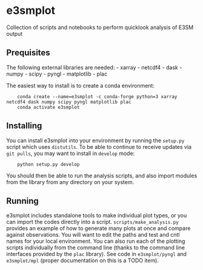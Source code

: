 # e3smplot
Collection of scripts and notebooks to perform quicklook analysis of E3SM output

## Prequisites
The following external libraries are needed:
    - xarray
    - netcdf4
    - dask
    - numpy
    - scipy
    - pyngl
    - matplotlib
    - plac

The easiest way to install is to create a conda environment:
```
    conda create --name=e3smplot -c conda-forge python=3 xarray netcdf4 dask numpy scipy pyngl matplotlib plac
    conda activate e3smplot
```

## Installing
You can install e3smplot into your environment by running the `setup.py` script which uses `distutils`. To be able to continue to receive updates via `git pulls`, you may want to install in `develop` mode:
```
    python setup.py develop
```
You should then be able to run the analysis scripts, and also import modules from the library from any directory on your system.

## Running
e3smplot includes standalone tools to make individual plot types, or you can import the codes directly into a script. `scripts/make_analysis.py` provides an example of how to generate many plots at once and compare against observations. You will want to edit the paths and test and cntl names for your local environment. You can also run each of the plotting scripts individually from the command line (thanks to the command line interfaces provided by the `plac` library). See code in `e3smplot/pyngl` and `e3smplot/mpl` (proper documentation on this is a TODO item).
